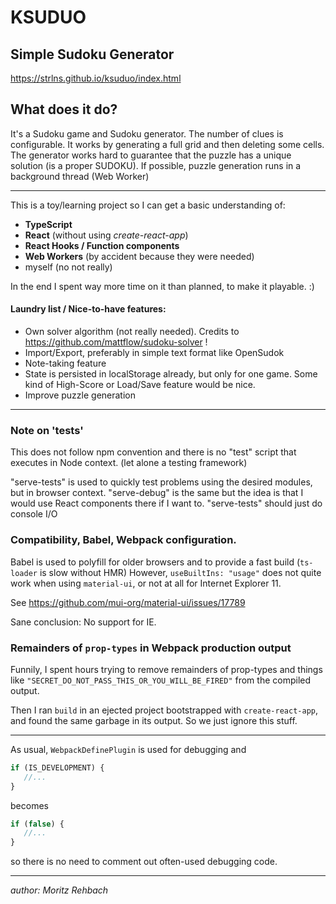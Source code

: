 # KSUDUO
## Simple Sudoku Generator

https://strlns.github.io/ksuduo/index.html

## What does it do?

It's a Sudoku game and Sudoku generator. The number of clues is configurable. It works by generating a full grid and
then deleting some cells. The generator works hard to guarantee that the puzzle has a unique solution (is a proper
SUDOKU). If possible, puzzle generation runs in a background thread (Web Worker)

---

This is a toy/learning project so I can get a basic understanding of:

* **TypeScript**
* **React** (without using _create-react-app_)
* **React Hooks / Function components**
* **Web Workers** (by accident because they were needed)
* myself (no not really)

In the end I spent way more time on it than planned, to make it playable. :)

#### Laundry list / Nice-to-have features:

* Own solver algorithm (not really needed). Credits to https://github.com/mattflow/sudoku-solver !
* Import/Export, preferably in simple text format like OpenSudok
* Note-taking feature
* State is persisted in localStorage already, but only for one game. Some kind of High-Score or Load/Save feature would
  be nice.
* Improve puzzle generation

---

### Note on 'tests'

This does not follow npm convention and there is no "test" script that executes in Node context.
(let alone a testing framework)

"serve-tests" is used to quickly test problems using the desired modules, but in browser context.
"serve-debug" is the same but the idea is that I would use React components there if I want to.
"serve-tests" should just do console I/O

### Compatibility, Babel, Webpack configuration.

Babel is used to polyfill for older browsers and to provide a fast build (`ts-loader` is slow without HMR)
However, `useBuiltIns: "usage"` does not quite work when using `material-ui`, or not at all for Internet Explorer 11.

See https://github.com/mui-org/material-ui/issues/17789

Sane conclusion: No support for IE.

### Remainders of `prop-types` in Webpack production output

Funnily, I spent hours trying to remove remainders of prop-types and things
like `"SECRET_DO_NOT_PASS_THIS_OR_YOU_WILL_BE_FIRED"` from the compiled output.

Then I ran `build` in an ejected project bootstrapped with `create-react-app`, and found the same garbage in its output.
So we just ignore this stuff.

---

As usual, `WebpackDefinePlugin` is used for debugging and

```JavaScript
if (IS_DEVELOPMENT) {
   //...
}
```

becomes

```JavaScript
if (false) {
   //...
}
```

so there is no need to comment out often-used debugging code.

---

_author: Moritz Rehbach_
